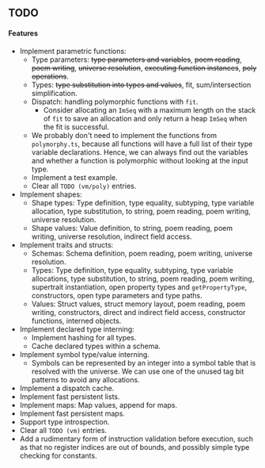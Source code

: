 ## TODO

#### Features

- Implement parametric functions:
  - Type parameters: ~~type parameters and variables~~, ~~poem reading~~, ~~poem writing~~, ~~universe resolution~~, ~~executing function instances~~, ~~poly operations~~.
  - Types: ~~type substitution into types and values~~, fit, sum/intersection simplification.
  - Dispatch: handling polymorphic functions with `fit`.
    - Consider allocating an `ImSeq` with a maximum length on the stack of `fit` to save an allocation and only return a heap `ImSeq` when the fit is successful.
  - We probably don't need to implement the functions from `polymorphy.ts`, because all functions will have a full list of their type variable declarations. Hence, we can always find out the variables and whether a function is polymorphic without looking at the input type.
  - Implement a test example.
  - Clear all `TODO (vm/poly)` entries.
- Implement shapes:
  - Shape types: Type definition, type equality, subtyping, type variable allocation, type substitution, to string, poem reading, poem writing, universe resolution.
  - Shape values: Value definition, to string, poem reading, poem writing, universe resolution, indirect field access.
- Implement traits and structs:
  - Schemas: Schema definition, poem reading, poem writing, universe resolution.
  - Types: Type definition, type equality, subtyping, type variable allocations, type substitution, to string, poem reading, poem writing, supertrait instantiation, open property types and `getPropertyType`, constructors, open type parameters and type paths.
  - Values: Struct values, struct memory layout, poem reading, poem writing, constructors, direct and indirect field access, constructor functions, interned objects.
- Implement declared type interning:
  - Implement hashing for all types. 
  - Cache declared types within a schema.
- Implement symbol type/value interning.
  - Symbols can be represented by an integer into a symbol table that is resolved with the universe. We can use one of the unused tag bit patterns to avoid any allocations.
- Implement a dispatch cache.
- Implement fast persistent lists.
- Implement maps: Map values, append for maps.
- Implement fast persistent maps.
- Support type introspection.
- Clear all `TODO (vm)` entries.
- Add a rudimentary form of instruction validation before execution, such as that no register indices are out of bounds, and possibly simple type checking for constants.
